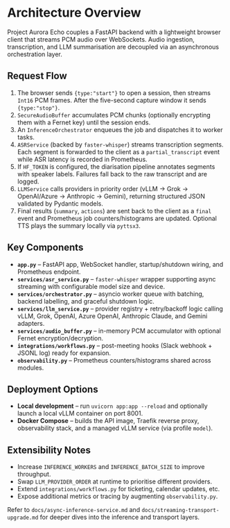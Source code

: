# Architecture Overview

Project Aurora Echo couples a FastAPI backend with a lightweight browser client
that streams PCM audio over WebSockets. Audio ingestion, transcription, and LLM
summarisation are decoupled via an asynchronous orchestration layer.

## Request Flow
1. The browser sends `{type:"start"}` to open a session, then streams `Int16`
   PCM frames. After the five-second capture window it sends `{type:"stop"}`.
2. `SecureAudioBuffer` accumulates PCM chunks (optionally encrypting them with a
   Fernet key) until the session ends.
3. An `InferenceOrchestrator` enqueues the job and dispatches it to worker tasks.
4. `ASRService` (backed by `faster-whisper`) streams transcription segments. Each
   segment is forwarded to the client as a `partial_transcript` event while ASR
   latency is recorded in Prometheus.
5. If `HF_TOKEN` is configured, the diarisation pipeline annotates segments with
   speaker labels. Failures fall back to the raw transcript and are logged.
6. `LLMService` calls providers in priority order (vLLM → Grok → OpenAI/Azure →
   Anthropic → Gemini), returning structured JSON validated by Pydantic models.
7. Final results (`summary`, `actions`) are sent back to the client as a `final`
   event and Prometheus job counters/histograms are updated. Optional TTS plays
   the summary locally via `pyttsx3`.

## Key Components
- **`app.py`** – FastAPI app, WebSocket handler, startup/shutdown wiring, and
  Prometheus endpoint.
- **`services/asr_service.py`** – `faster-whisper` wrapper supporting async
  streaming with configurable model size and device.
- **`services/orchestrator.py`** – asyncio worker queue with batching, backend
  labelling, and graceful shutdown logic.
- **`services/llm_service.py`** – provider registry + retry/backoff logic calling
  vLLM, Grok, OpenAI, Azure OpenAI, Anthropic Claude, and Gemini adapters.
- **`services/audio_buffer.py`** – in-memory PCM accumulator with optional
  Fernet encryption/decryption.
- **`integrations/workflows.py`** – post-meeting hooks (Slack webhook + JSONL log)
  ready for expansion.
- **`observability.py`** – Prometheus counters/histograms shared across modules.

## Deployment Options
- **Local development** – run `uvicorn app:app --reload` and optionally launch a
  local vLLM container on port 8001.
- **Docker Compose** – builds the API image, Traefik reverse proxy, observability
  stack, and a managed vLLM service (via profile `model`).

## Extensibility Notes
- Increase `INFERENCE_WORKERS` and `INFERENCE_BATCH_SIZE` to improve throughput.
- Swap `LLM_PROVIDER_ORDER` at runtime to prioritise different providers.
- Extend `integrations/workflows.py` for ticketing, calendar updates, etc.
- Expose additional metrics or tracing by augmenting `observability.py`.

Refer to `docs/async-inference-service.md` and
`docs/streaming-transport-upgrade.md` for deeper dives into the inference and
transport layers.
